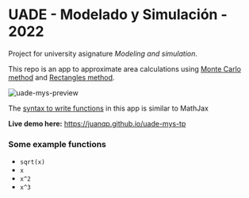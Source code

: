 # UADE - Modelado y Simulación - 2022

Project for university asignature *Modeling and simulation*.

This repo is an app to approximate area calculations using [Monte Carlo method](https://mathonweb.com/entrtain/monte/t_monte.htm) and [Rectangles method](https://ximera.osu.edu/mooculus/calculus1/approximatingTheAreaUnderACurve/digInApproximatingAreaWithRectangles).

![uade-mys-preview](https://user-images.githubusercontent.com/11776905/195628350-7fb8c340-a1ca-499c-b758-8e76e686c588.gif)

The [syntax to write functions](https://mathjs.org/docs/expressions/syntax.html) in this app is similar to MathJax

**Live demo here:** https://juanqp.github.io/uade-mys-tp

### Some example functions

* `sqrt(x)`
* `x`
* `x^2`
* `x^3`

